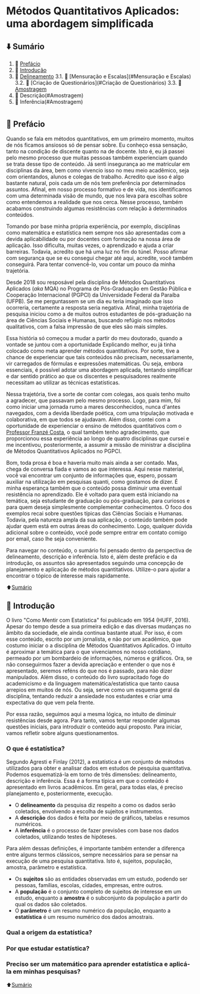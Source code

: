 # Métodos Quantitativos Aplicados: uma abordagem simplificada

## ⬇️ Sumário
1. 📖 [Prefácio](#Prefácio)
2. 📖 [Introdução](#Introdução)
3. 📖 [Delineamento](#Delineamento)
   3.1. 📖 [Mensuração e Escalas](#Mensuração e Escalas)
   3.2. 📖 [Criação de Questionários](#Criação de Questionários)
   3.3. 📖 [Amostragem](#Amostragem)
4. 📖 Descrição(#Amostragem)
5. 📖 Inferência(#Amostragem)
#
## 📖 Prefácio
Quando se fala em métodos quantitativos, em um primeiro momento, muitos de nós ficamos ansiosos só de pensar sobre. Eu conheço essa sensação, tanto na condição de discente quanto na de docente. Isto é, eu já passei pelo mesmo processo que muitas pessoas também experienciam quando se trata desse tipo de conteúdo. Já senti insegurança ao me matricular em disciplinas da área, bem como vivencio isso no meu meio acadêmico, seja com orientandos, alunos e colegas de trabalho. Acredito que isso é algo bastante natural, pois cada um de nós tem preferência por determinados assuntos. Afinal, em nosso processo formativo e de vida, nos identificamos com uma determinada visão de mundo, que nos leva para escolhas sobre como entendemos a realidade que nos cerca. Nesse processo, também acabamos construindo algumas resistências com relação à determinados conteúdos. 

Tomando por base minha própria experiência, por exemplo, disciplinas como matemática e estatística nem sempre nos são apresentadas com a devida aplicabilidade ou por docentes com formação na nossa área de aplicação. Isso dificulta, muitas vezes, o aprendizado e ajuda a criar barreiras. Todavia, acredito que há uma luz no fim do túnel. Posso afirmar com segurança que se eu consegui chegar até aqui, acredite, você também conseguirá. Para tentar convencê-lo, vou contar um pouco da minha trajetória. 

Desde 2018 sou resposável pela disciplina de Métodos Quantitativos Aplicados (*aka* MQA) no Programa de Pós-Graduação em Gestão Pública e Cooperação Internacional (PGPCI) da Universidade Federal da Paraíba (UFPB). Se me perguntassem se um dia eu teria imaginado que isso ocorreria, certamente a resposta seria negativa. Afinal, minha trajetória de pesquisa iniciou como a de muitos outros estudantes de pós-graduação na área de Ciências Sociais e Humanas, buscando refúgio nos métodos qualitativos, com a falsa impressão de que eles são mais simples. 

Essa história só começou a mudar a partir do meu doutorado, quando a vontade se juntou com a oportunidade Explicando melhor, eu já tinha colocado como meta aprender métodos quantitativos. Por sorte, tive a chance de experienciar que tais conteúdos não precisam, necessariamente, vir carregados de fórmulas e expressões matemáticas. Ou seja, embora essenciais, é possível adotar uma abordagem aplicada, tentando simplificar e dar sentido prático ao que os discentes e pesquisadores realmente necessitam ao utilizar as técnicas estatísticas. 

Nessa trajetória, tive a sorte de contar com colegas, aos quais tenho muito a agradecer, que passavam pelo mesmo processo. Logo, para mim, foi como iniciar uma jornada rumo a mares desconhecidos, nunca d'antes navegados, com a devida liberdade poética, com uma tripulação motivada e colaborativa, em que todos se ajudavam. Além disso, contei com a oportunidade de experienciar o ensino de métodos quantitativos com o [Professor Franzé Costa](http://lattes.cnpq.br/8038204590897494), o qual também tenho agradecimento, que proporcionou essa experiência ao longo de quatro disciplinas que cursei e me incentivou, posteriormente, a assumir a missão de ministrar a disciplina de Métodos Quantitativos Aplicados no PGPCI.

Bom, toda prosa é boa e haveria muito mais ainda a ser contado. Mas, chega de conversa fiada e vamos ao que interessa. Aqui nesse material, você vai encontrar um conjunto de informações que, espero, possam auxiliar na utilização em pesquisas quanti, como gostamos de dizer. É minha esperança também que o conteúdo possa diminuir uma eventual resistência no aprendizado. Ele é voltado para quem está iniciando na temática, seja estudante de graduação ou pós-graduação, para curiosos e para quem deseja simplesmente complementar conhecimentos. O foco dos exemplos recai sobre questões típicas das Ciências Sociais e Humanas. Todavia, pela natureza ampla da sua aplicação, o conteúdo também pode ajudar quem está em outras áreas do conhecimento. Logo, qualquer dúvida adicional sobre o conteúdo, você pode sempre entrar em contato comigo por email, caso lhe seja conveniente.

Para navegar no conteúdo, o sumário foi pensado dentro da perspectiva de delineamento, descrição e inferência. Isto é, além deste prefácio e da introdução, os assuntos são apresentados seguindo uma concepção de planejamento e aplicação de métodos quantitativos. Utilize-o para ajudar a encontrar o tópico de interesse mais rapidamente. 

⬆️[Sumário](#sumário)

## 📖 Introdução
O livro "Como Mentir com Estatística" foi publicado em 1954 (HUFF, 2016). Apesar do tempo desde a sua primeira edição e das diversas mudanças no âmbito da sociedade, ele ainda continua bastante atual. Por isso, é com esse conteúdo, escrito por um jornalista, e não por um acadêmico, que costumo iniciar o a disciplina de Métodos Quantitativos Aplicados. O intuito é aproximar a temática para o que vivenciamos no nosso cotidiano, permeado por um bombardeio de informações, números e gráficos. Ora, se não conseguirmos fazer a devida apreciação e entender o que nos é apresentado, seremos reféns do que nos é passado, para não dizer manipulados. Além disso, o conteúdo do livro supracitado foge do academicismo e da linguagem matemática/estatística que tanto causa arrepios em muitos de nós. Ou seja, serve como um esquema geral da disciplina, tentando reduzir a ansiedade nos estudantes e criar uma expectativa do que vem pela frente. 

Por essa razão, seguimos aqui a mesma lógica, no intuito de diminuir resistências desde agora. Para tanto, vamos tentar responder algumas questões iniciais, para introduzir o conteúdo aqui proposto. Para iniciar, vamos refletir sobre alguns questionamentos.

### O que é estatística?

Segundo Agresti e Finlay (2012), a estatística é um conjunto de métodos utilizados para obter e analisar dados em estudos de pesquisa quantitativa. Podemos esquematizá-la em torno de três dimensões: delineamento, descrição e inferência. Essa é a forma típica em que o conteúdo é apresentado em livros acadêmicos. Em geral, para todas elas, é preciso planejamento e, posteriormente, execução.

* O **delineamento** da pesquisa diz respeito a como os dados serão coletados, envolvendo a escolha de sujeitos e instrumentos. 
* A **descrição** dos dados é feita por meio de gráficos, tabelas e resumos numéricos. 
* A **inferência** é o processo de fazer previsões com base nos dados coletados, utilizando testes de hipóteses.

Para além dessas definições, é importante também entender a diferença entre alguns termos clássicos, sempre necessários para se pensar na execução de uma pesquisa quantitativa. Isto é, sujeitos, população, amostra, parâmetro e estatística.

* Os **sujeitos** são as entidades observadas em um estudo, podendo ser pessoas, famílias, escolas, cidades, empresas, entre outros. 
* A **população** é o conjunto completo de sujeitos de interesse em um estudo, enquanto a **amostra** é o subconjunto da população a partir do qual os dados são coletados. 
* O **parâmetro** é um resumo numérico da população, enquanto a **estatística** é um resumo numérico dos dados amostrais.

### Qual a origem da estatística?


### Por que estudar estatística?
### Preciso ser um matemático para aprender estatística e aplicá-la em minhas pesquisas?


⬆️[Sumário](#sumário)